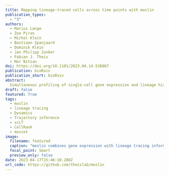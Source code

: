 ```yaml
---
title: Mapping lineage-traced cells across time points with moslin
publication_types:
  - "3"
authors:
  - Marius Lange
  - Zoe Piran
  - Michal Klein
  - Bastiaan Spanjaard
  - Dominik Klein
  - Jan Philipp Junker
  - Fabian J. Theis
  - Mor Nitzan
doi: https://doi.org/10.1101/2023.04.14.536867
publication: bioRxiv
publication_short: bioRxiv
abstract:
  Simultaneous profiling of single-cell gene expression and lineage history holds enormous potential for studying cellular decision-making beyond simpler pseudotime-based approaches. However, it is currently unclear how lineage and gene expression information across experimental time points can be combined in destructive experiments, which is particularly challenging for in-vivo systems. Here we present moslin, a Fused Gromov-Wasserstein-based model to couple matching cellular profiles across time points. In contrast to existing methods, moslin leverages both intra-individual lineage relations and inter-individual gene expression similarity. We demonstrate on simulated and real data that moslin outperforms state-of-the-art approaches that use either one or both data modalities, even when the lineage information is noisy. On C. elegans embryonic development, we show how moslin, combined with trajectory inference methods, predicts fate probabilities and putative decision driver genes. Finally, we use moslin to delineate lineage relationships among transiently activated fibroblast states during zebrafish heart regeneration. We anticipate moslin to play a crucial role in deciphering complex state change trajectories from lineage-traced single-cell data.
draft: false
featured: True
tags:
  - moslin
  - lineage tracing
  - Dynamics
  - Trajectory inference
  - scLT
  - CellRank
  - moscot
image:
  filename: featured
  caption: "moslin combines gene expression with lineage tracing information to reconstruct complex differentiation trajectories. "
  focal_point: Smart
  preview_only: false
date: 2023-04-17T15:46:10.280Z
url_code: https://github.com/theislab/moslin
---
```

